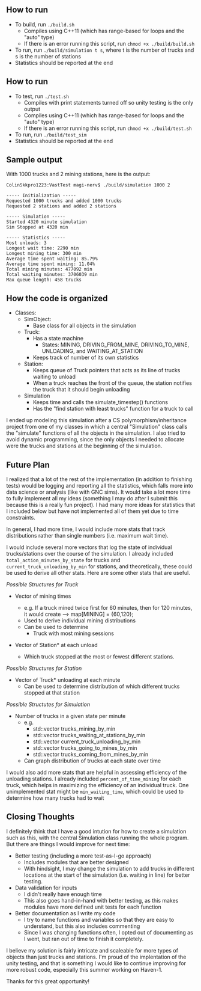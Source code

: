 ## How to run
- To build, run `./build.sh`
    - Compiles using C++11 (which has range-based for loops and the "auto" type)
    - If there is an error running this script, run `chmod +x ./build/build.sh`
- To run, run `./build/simulation t s`, where t is the number of trucks and s is the number of stations
- Statistics should be reported at the end

## How to run
- To test, run `./test.sh`
    - Compiles with print statements turned off so unity testing is the only output
    - Compiles using C++11 (which has range-based for loops and the "auto" type)
    - If there is an error running this script, run `chmod +x ./build/test.sh`
- To run, run `./build/test_sim`
- Statistics should be reported at the end

## Sample output
With 1000 trucks and 2 mining stations, here is the output:
```
ColinSkkpro1223:VastTest magi-nerv$ ./build/simulation 1000 2

----- Initialization -----
Requested 1000 trucks and added 1000 trucks
Requested 2 stations and added 2 stations

----- Simulation -----
Started 4320 minute simulation
Sim Stopped at 4320 min

----- Statistics -----
Most unloads: 3
Longest wait time: 2290 min
Longest mining time: 300 min
Average time spent waiting: 85.79%
Average time spent mining: 11.04%
Total mining minutes: 477092 min
Total waiting minutes: 3706039 min
Max queue length: 458 trucks
```
## How the code is organized
- Classes:
    - SimObject:
        - Base class for all objects in the simulation
    - Truck: 
        - Has a state machine
            - States: MINING, DRIVING_FROM_MINE, DRIVING_TO_MINE, UNLOADING, and WAITING_AT_STATION
        - Keeps track of number of its own statistics
    - Station:
        - Keeps queue of Truck pointers that acts as its line of trucks waiting to unload
        - When a truck reaches the front of the queue, the station notifies the truck that it should begin unloading
    - Simulation
        - Keeps time and calls the simulate_timestep() functions 
        - Has the "find station with least trucks" function for a truck to call



I ended up modeling this simulation after a CS polymorphism/inheritance project from one of my classes in which a central "Simulation" class calls the "simulate" functions of all the objects in the simulation. I also tried to avoid dynamic programming, since the only objects I needed to allocate were the trucks and stations at the beginning of the simulation.  


## Future Plan
I realized that a lot of the rest of the implementation (in addition to finishing tests) would be logging and reporting all the statistics, which falls more into data science or analysis (like with GNC sims). It would take a lot more time to fully implement all my ideas (something I may do after I submit this because this is a really fun project). I had many more ideas for statistics that I included below but have not implemented all of them yet due to time constraints.

In general, I had more time, I would include more stats that track distributions rather than single numbers (i.e. maximum wait time).

I would include several more vectors that log the state of individual trucks/stations over the course of the simulation. I already included `total_action_minutes_by_state` for trucks and `current_truck_unloading_by_min` for stations, and theoretically, these could be used to derive all other stats. Here are some other stats that are useful.

_Possible Structures for Truck_
- Vector of mining times
    - e.g. If a truck mined twice first for 60 minutes, then for 120 minutes, it would create --> map[MINING] = {60,120};
    - Used to derive individual mining distributions
    - Can be used to determine
        - Truck with most mining sessions


- Vector of Station* at each unload
    - Which truck stopped at the most or fewest different stations.

_Possible Structures for Station_
- Vector of Truck* unloading at each minute
    - Can be used to determine distribution of which different trucks stopped at that station

_Possible Structutes for Simulation_
- Number of trucks in a given state per minute
    - e.g.
        - std::vector<int> trucks_mining_by_min
        - std::vector<int> trucks_waiting_at_stations_by_min
        - std::vector<int> current_truck_unloading_by_min
        - std::vector<int> trucks_going_to_mines_by_min
        - std::vector<int> trucks_coming_from_mines_by_min
    - Can graph distribution of trucks at each state over time



I would also add more stats that are helpful in assessing efficiency of the unloading stations. I already included `percent_of_time_mining` for each truck, which helps in maximizing the efficiency of an individual truck. One unimplemented stat might be `min_waiting_time`, which could be used to determine how many trucks had to wait 


## Closing Thoughts
I definitely think that I have a good intution for how to create a simulation such as this, with the central Simulation class running the whole program. But there are things I would improve for next time:

- Better testing (including a more test-as-I-go approach)
    - Includes modules that are better designed 
    - With hindsight, I may change the simulation to add trucks in different locations at the start of the simulation (i.e. waiting in line) for better testing.
- Data validation for inputs
    - I didn't really have enough time
    - This also goes hand-in-hand with better testing, as this makes modules have more defined unit tests for each function
- Better documentation as I write my code
    - I try to name functions and variables so that they are easy to understand, but this also includes commenting
    - Since I was changing functions often, I opted out of documenting as I went, but ran out of time to finish it completely.

I believe my solution is fairly intricate and scaleable for more types of objects than just trucks and stations. I'm proud of the implentation of the unity testing, and that is something I would like to continue improving for more robust code, especially this summer working on Haven-1.

Thanks for this great opportunity!



